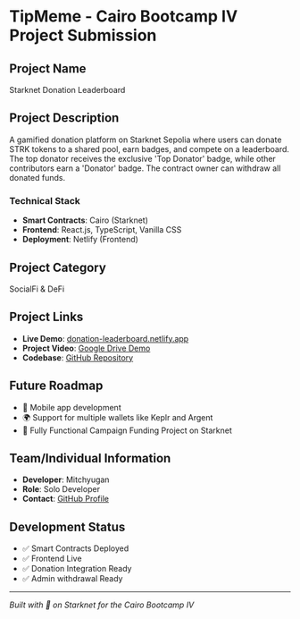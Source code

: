# TipMeme - Cairo Bootcamp IV Project Submission

## Project Name
Starknet Donation Leaderboard

## Project Description
A gamified donation platform on Starknet Sepolia where users can donate STRK tokens to a shared pool, earn badges, and compete on a leaderboard. The top donator receives the exclusive 'Top Donator' badge, while other contributors earn a 'Donator' badge. The contract owner can withdraw all donated funds.

### Technical Stack
- **Smart Contracts**: Cairo (Starknet)
- **Frontend**: React.js, TypeScript, Vanilla CSS
- **Deployment**: Netlify (Frontend)

## Project Category
SocialFi & DeFi

## Project Links
- **Live Demo**: [donation-leaderboard.netlify.app](https://donation-leaderboard.netlify.app)
- **Project Video**: [Google Drive Demo](https://drive.google.com/file/d/1jWHW5ZbItN9JPXO118JiscwNNprgN__Z/view?usp=sharing)
- **Codebase**: [GitHub Repository](https://github.com/MITCHYUGAN/donation-leaderboard)

## Future Roadmap
- 📱 Mobile app development
- 🌍 Support for multiple wallets like Keplr and Argent
- 💎 Fully Functional Campaign Funding Project on Starknet

## Team/Individual Information
- **Developer**: Mitchyugan
- **Role**: Solo Developer
- **Contact**: [GitHub Profile](https://github.com/MITCHYUGAN)

## Development Status
- ✅ Smart Contracts Deployed
- ✅ Frontend Live
- ✅ Donation Integration Ready
- ✅ Admin withdrawal Ready
---

*Built with 💙 on Starknet for the Cairo Bootcamp IV* 